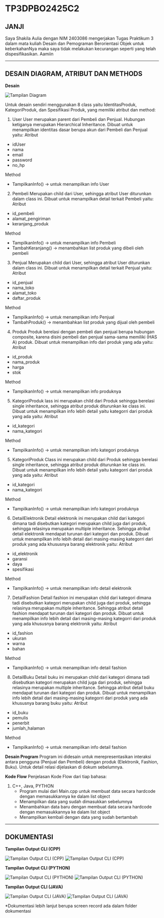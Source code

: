 # TP3DPBO2425C2
## JANJI
Saya Shakila Aulia dengan NIM 2403086 mengerjakan Tugas Praktikum 3 dalam mata kuliah Desain dan Pemograman Berorientasi Objek untuk keberkahanNya maka saya tidak melakukan kecurangan seperti yang telah dispesifikasikan. Aamiin

---
## DESAIN DIAGRAM, ATRIBUT DAN METHODS
**Desain**

![Tampilan Diagram](TP3-UML.png)

Untuk desain sendiri menggunakan 8 class yaitu IdentitasProduk, KategoriProduk, dan Spesifikasi Produk, yang memiliki atribut dan method:
1. User
User merupakan parent dari Pembeli dan Penjual. Hubungan ketiganya merupakan Hierarchical Inheritance. Dibuat untuk menampilkan identitas dasar berupa akun dari Pembeli dan Penjual yaitu:
Atribut
- idUser
- nama
- email
- password
- no_hp

Method
- TampilkanInfo() -> untuk menampilkan info User


2. Pembeli
Merupakan child dari User, sehingga atribut User diturunkan dalam class ini. Dibuat untuk menampilkan detail terkait Pembeli yaitu:
Atribut
- id_pembeli
- alamat_pengiriman
- keranjang_produk

Method 
- TampilkanInfo() -> untuk menampilkan info Pembeli
- TambahKeranjang() -> menambahkan list produk yang dibeli oleh pembeli

3. Penjual
Merupakan child dari User, sehingga atribut User diturunkan dalam class ini. Dibuat untuk menampilkan detail terkait Penjual yaitu:
Atribut
- id_penjual
- nama_toko
- alamat_toko
- daftar_produk

Method
- TampilkanInfo() -> untuk menampilkan info Penjual
- TambahProduk() -> menambahkan list produk yang dijual oleh pembeli

4. Produk
Produk berelasi dengan pembeli dan penjual berupa hubungan composite, karena disini pembeli dan penjual sama-sama memiliki (HAS A) produk. Dibuat untuk menampilkan info dari produk yang ada yaitu:
Atribut
- id_produk
- nama_produk
- harga
- stok

Method
- TampilkanInfo() -> untuk menampilkan info produknya

5. KategoriProduk
lass ini merupakan child dari Produk sehingga berelasi single inheritance, sehingga atribut produk diturunkan ke class ini. Dibuat untuk menampilkan info lebih detail yaitu kategorri dari produk yang ada yaitu:
Atribut
- id_kategori
- nama_kategori
  
Method
- TampilkanInfo() -> untuk menampilkan info kategori produknya

5. KategoriProduk
Class ini merupakan child dari Produk sehingga berelasi single inheritance, sehingga atribut produk diturunkan ke class ini. Dibuat untuk menampilkan info lebih detail yaitu kategorri dari produk yang ada yaitu:
Atribut
- id_kategori
- nama_kategori
  
Method
- TampilkanInfo() -> untuk menampilkan info kategori produknya

6. DetailElektronik
Detail elektronik ini merupakan child dari kategori dimana tadi disebutkan kategori merupakan child juga dari produk, sehingga relasinya merupakan multiple inheritance. Sehingga atribut detail elektronik mendapat turunan dari kategori dan produk. Dibuat untuk menampilkan info lebih detail dari masing-masing kategorri dari produk yang ada khususnya barang elektronik yaitu:
Atribut
- id_elektronik
- garansi
- daya
- spesifikasi
  
Method
- TampilkanInfo() -> untuk menampilkan info detail elektronik

7. DetailFashion
Detail fashion ini merupakan child dari kategori dimana tadi disebutkan kategori merupakan child juga dari produk, sehingga relasinya merupakan multiple inheritance. Sehingga atribut detail fashion mendapat turunan dari kategori dan produk. Dibuat untuk menampilkan info lebih detail dari masing-masing kategorri dari produk yang ada khususnya barang elektronik yaitu:
Atribut
- id_fashion
- ukuran
- warna
- bahan
  
Method
- TampilkanInfo() -> untuk menampilkan info detail fashion

8. DetailBuku
Detail buku ini merupakan child dari kategori dimana tadi disebutkan kategori merupakan child juga dari produk, sehingga relasinya merupakan multiple inheritance. Sehingga atribut detail buku mendapat turunan dari kategori dan produk. Dibuat untuk menampilkan info lebih detail dari masing-masing kategorri dari produk yang ada khususnya barang buku yaitu:
Atribut
- id_buku
- pemulis
- penerbit
- jumlah_halaman
  
Method
- TampilkanInfo() -> untuk menampilkan info detail fashion

**Desain Program**
Program ini didesain untuk merepresentasikan interaksi antara pengguna (Penjual dan Pembeli) dengan produk (Elektronik, Fashion, Buku). Untuk detail relasi dijelaskan di dokum sebelumnya.

**Kode Flow**
Penjelasan Kode Flow dari tiap bahasa:
1. C++, Java, PYTHON
     - Program mulai dari Main.cpp untuk membuat data secara hardcode dengan memasukkannya ke dalam list object
     - Menampilkan data yang sudah dimasukkan sebelumnya
     - Menambahkan data baru dengan membuat data secara hardcode dengan memasukkannya ke dalam list object
     - Menampilkan kembali dengan data yang sudah bertambah

---
## DOKUMENTASI
**Tampilan Output CLI (CPP)**

![Tampilan Output CLI (CPP)](CPP/Dokumentasi/CPPSebelum.png)
![Tampilan Output CLI (CPP)](CPP/Dokumentasi/CPPSesudah.png)

**Tampilan Output CLI (PYTHON)**

![Tampilan Output CLI (PYTHON)](PYTHON/Dokumentasi/PYTHONSebelum.png)
![Tampilan Output CLI (PYTHON)](PYTHON/Dokumentasi/PYTHONSesudah.png)

**Tampilan Output CLI (JAVA)**

![Tampilan Output CLI (JAVA)](JAVA/Dokumentasi/JAVASebelum.png)
![Tampilan Output CLI (JAVA)](JAVA/Dokumentasi/JAVASesudah.png)

*Dokumentasi lebih lanjut berupa screen record ada dalam folder dokumentasi

